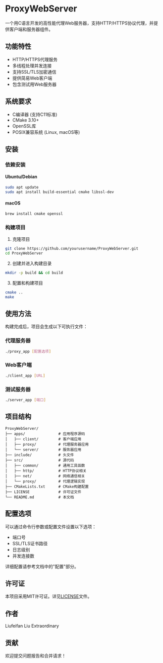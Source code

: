 # ProxyWebServer

一个用C语言开发的高性能代理Web服务器，支持HTTP/HTTPS协议代理，并提供客户端和服务器组件。

## 功能特性

- HTTP/HTTPS代理服务
- 多线程处理并发连接
- 支持SSL/TLS加密通信
- 提供简易Web客户端
- 包含测试用Web服务器

## 系统要求

- C编译器 (支持C11标准)
- CMake 3.10+
- OpenSSL库
- POSIX兼容系统 (Linux, macOS等)

## 安装

### 依赖安装

#### Ubuntu/Debian
```bash
sudo apt update
sudo apt install build-essential cmake libssl-dev
```

#### macOS
```bash
brew install cmake openssl
```

### 构建项目

1. 克隆项目
```bash
git clone https://github.com/yourusername/ProxyWebServer.git
cd ProxyWebServer
```

2. 创建并进入构建目录
```bash
mkdir -p build && cd build
```

3. 配置和构建项目
```bash
cmake ..
make
```

## 使用方法

构建完成后，项目会生成以下可执行文件：

### 代理服务器
```bash
./proxy_app [配置选项]
```

### Web客户端
```bash
./client_app [URL]
```

### 测试服务器
```bash
./server_app [端口]
```

## 项目结构

```
ProxyWebServer/
├── apps/               # 应用程序源码
│   ├── client/         # 客户端应用
│   ├── proxy/          # 代理服务器应用
│   └── server/         # 服务器应用
├── include/            # 头文件
├── src/                # 源代码
│   ├── common/         # 通用工具函数
│   ├── http/           # HTTP协议相关
│   ├── net/            # 网络通信相关
│   └── proxy/          # 代理逻辑实现
├── CMakeLists.txt      # CMake构建配置
├── LICENSE             # 许可证文件
└── README.md           # 本文档
```

## 配置选项

可以通过命令行参数或配置文件设置以下选项：

- 端口号
- SSL/TLS证书路径
- 日志级别
- 并发连接数

详细配置请参考文档中的"配置"部分。

## 许可证

本项目采用MIT许可证。详见[LICENSE](LICENSE)文件。

## 作者

Liufeifan Liu Extraordinary

## 贡献

欢迎提交问题报告和合并请求！
